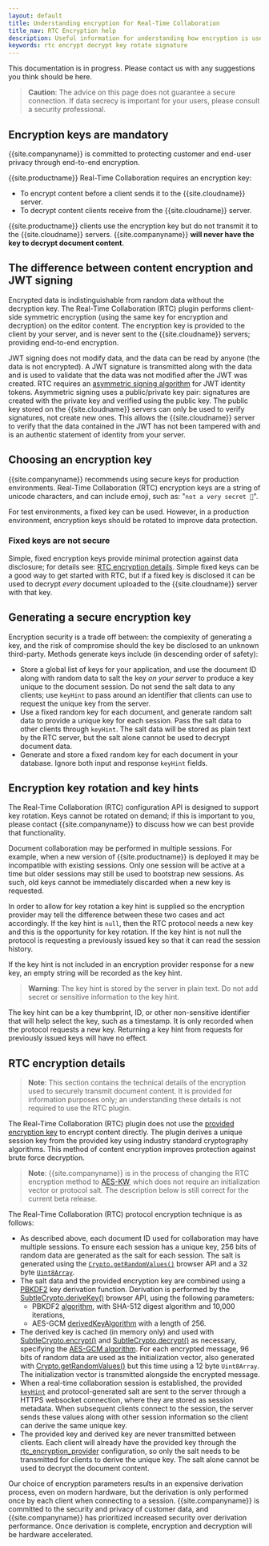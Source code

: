 ```yaml
---
layout: default
title: Understanding encryption for Real-Time Collaboration
title_nav: RTC Encryption help
description: Useful information for understanding how encryption is used with RTC
keywords: rtc encrypt decrypt key rotate signature
---
```


This documentation is in progress. Please contact us with any suggestions you think should be here.

> **Caution**: The advice on this page does not guarantee a secure connection. If data secrecy is important for your users, please consult a security professional.

## Encryption keys are mandatory

{{site.companyname}} is committed to protecting customer and end-user privacy through end-to-end encryption.

{{site.productname}} Real-Time Collaboration requires an encryption key:

- To encrypt content before a client sends it to the {{site.cloudname}} server.
- To decrypt content clients receive from the {{site.cloudname}} server.

{{site.productname}} clients use the encryption key but do not transmit it to the {{site.cloudname}} servers. {{site.companyname}} **will never have the key to decrypt document content**.

## The difference between content encryption and JWT signing

Encrypted data is indistinguishable from random data without the decryption key. The Real-Time Collaboration (RTC) plugin performs client-side symmetric encryption (using the same key for encryption and decryption) on the editor content. The encryption key is provided to the client by your server, and is never sent to the {{site.cloudname}} servers; providing end-to-end encryption.

JWT signing does not modify data, and the data can be read by anyone (the data is not encrypted). A JWT signature is transmitted along with the data and is used to validate that the data was not modified after the JWT was created. RTC requires an [asymmetric signing algorithm]({{site.baseurl}}/rtc/jwt-authentication/#supportedalgorithms) for JWT identity tokens. Asymmetric signing uses a public/private key pair: signatures are created with the private key and verified using the public key. The public key stored on the {{site.cloudname}} servers can only be used to verify signatures, not create new ones. This allows the {{site.cloudname}} server to verify that the data contained in the JWT has not been tampered with and is an authentic statement of identity from your server.

## Choosing an encryption key

{{site.companyname}} recommends using secure keys for production environments. Real-Time Collaboration (RTC) encryption keys are a string of unicode characters, and can include emoji, such as: "`not a very secret 🔑`".

For test environments, a fixed key can be used. However, in a production environment, encryption keys should be rotated to improve data protection.

### Fixed keys are not secure

Simple, fixed encryption keys provide minimal protection against data disclosure; for details see: [RTC encryption details](#rtcencryptiondetails). Simple fixed keys can be a good way to get started with RTC, but if a fixed key is disclosed it can be used to decrypt _every_ document uploaded to the {{site.cloudname}} server with that key.

## Generating a secure encryption key

Encryption security is a trade off between: the complexity of generating a key, and the risk of compromise should the key be disclosed to an unknown third-party. Methods generate keys include (in descending order of safety):

* Store a global list of keys for your application, and use the document ID along with random data to salt the key _on your server_ to produce a key unique to the document session. Do not send the salt data to any clients; use `keyHint` to pass around an identifier that clients can use to request the unique key from the server.
* Use a fixed random key for each document, and generate random salt data to provide a unique key for each session. Pass the salt data to other clients through `keyHint`. The salt data will be stored as plain text by the RTC server, but the salt alone cannot be used to decrypt document data.
* Generate and store a fixed random key for each document in your database. Ignore both input and response `keyHint` fields.

## Encryption key rotation and key hints

The Real-Time Collaboration (RTC) configuration API is designed to support key rotation. Keys cannot be rotated on demand; if this is important to you, please contact {{site.companyname}} to discuss how we can best provide that functionality.

Document collaboration may be performed in multiple sessions. For example, when a new version of {{site.productname}} is deployed it may be incompatible with existing sessions. Only one session will be active at a time but older sessions may still be used to bootstrap new sessions. As such, old keys cannot be immediately discarded when a new key is requested.

In order to allow for key rotation a key hint is supplied so the encryption provider may tell the difference between these two cases and act accordingly. If the key hint is `null`, then the RTC protocol needs a new key and this is the opportunity for key rotation. If the key hint is not null the protocol is requesting a previously issued key so that it can read the session history.

If the key hint is not included in an encryption provider response for a new key, an empty string will be recorded as the key hint.

> **Warning**: The key hint is stored by the server in plain text. Do not add secret or sensitive information to the key hint.

The key hint can be a key thumbprint, ID, or other non-sensitive identifier that will help select the key, such as a timestamp. It is only recorded when the protocol requests a new key. Returning a key hint from requests for previously issued keys will have no effect.

## RTC encryption details

> **Note**: This section contains the technical details of the encryption used to securely transmit document content. It is provided for information purposes only; an understanding these details is not required to use the RTC plugin.

The Real-Time Collaboration (RTC) plugin does not use the [provided encryption key]({{site.baseurl}}/rtc/configuration#rtc_encryption_provider) to encrypt content directly. The plugin derives a unique session key from the provided key using industry standard cryptography algorithms. This method of content encryption improves protection against brute force decryption.

> **Note**: {{site.companyname}} is in the process of changing the RTC encryption method to [AES-KW](https://developer.mozilla.org/en-US/docs/Web/API/SubtleCrypto/wrapKey), which does not require an initialization vector or protocol salt. The description below is still correct for the current beta release.

The Real-Time Collaboration (RTC) protocol encryption technique is as follows:
* As described above, each document ID used for collaboration may have multiple sessions. To ensure each session has a unique key, 256 bits of random data are generated as the salt for each session. The salt is generated using the [`Crypto.getRandomValues()`](https://developer.mozilla.org/en-US/docs/Web/API/Crypto/getRandomValues) browser API and a 32 byte [`Uint8Array`](https://developer.mozilla.org/en-US/docs/Web/JavaScript/Reference/Global_Objects/Uint8Array).
* The salt data and the provided encryption key are combined using a [PBKDF2](https://tools.ietf.org/html/rfc2898#section-5.2) key derivation function. Derivation is performed by the [SubtleCrypto.deriveKey()](https://developer.mozilla.org/en-US/docs/Web/API/SubtleCrypto/deriveKey) browser API, using the following parameters:
  * PBKDF2 [algorithm](https://developer.mozilla.org/en-US/docs/Web/API/Pbkdf2Params), with SHA-512 digest algorithm and 10,000 iterations,
  * AES-GCM [derivedKeyAlgorithm](https://developer.mozilla.org/en-US/docs/Web/API/AesKeyGenParams) with a length of 256.
* The derived key is cached (in memory only) and used with [SubtleCrypto.encrypt()](https://developer.mozilla.org/en-US/docs/Web/API/SubtleCrypto/encrypt) and [SubtleCrypto.decrypt()](https://developer.mozilla.org/en-US/docs/Web/API/SubtleCrypto/decrypt) as necessary, specifying the [AES-GCM algorithm](https://developer.mozilla.org/en-US/docs/Web/API/AesGcmParams). For each encrypted message, 96 bits of random data are used as the initialization vector, also generated with [Crypto.getRandomValues()](https://developer.mozilla.org/en-US/docs/Web/API/Crypto/getRandomValues) but this time using a 12 byte `Uint8Array`. The initialization vector is transmitted alongside the encrypted message.
* When a real-time collaboration session is established, the provided [`keyHint`]({{site.baseurl}}/rtc/configuration#keyhint) and protocol-generated salt are sent to the server through a HTTPS websocket connection, where they are stored as session metadata. When subsequent clients connect to the session, the server sends these values along with other session information so the client can derive the same unique key.
* The provided key and derived key are never transmitted between clients. Each client will already have the provided key through the [rtc_encryption_provider]({{site.baseurl}}/rtc/configuration#rtc_encryption_provider) configuration, so only the salt needs to be transmitted for clients to derive the unique key. The salt alone cannot be used to decrypt the document content.


Our choice of encryption parameters results in an expensive derivation process, even on modern hardware, but the derivation is only performed once by each client when connecting to a session. {{site.companyname}} is committed to the security and privacy of customer data, and {{site.companyname}} has prioritized increased security over derivation performance. Once derivation is complete, encryption and decryption will be hardware accelerated.
